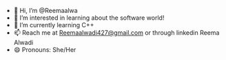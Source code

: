 - 👋 Hi, I’m @Reemaalwa
- 👀 I’m interested in learning about the software world!
- 🌱 I’m currently learning C++  
- 📫 Reach me at Reemaalwadi427@gmail.com or through linkedin Reema Alwadi
- 😄 Pronouns: She/Her

<!---
Reemaalwa/Reemaalwa is a ✨ special ✨ repository because its `README.md` (this file) appears on your GitHub profile.
You can click the Preview link to take a look at your changes.
--->
